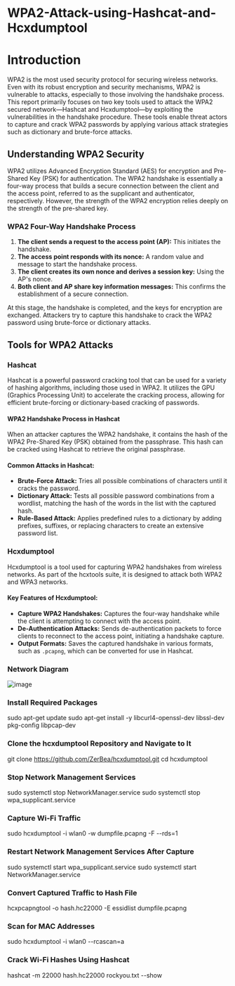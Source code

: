 # WPA2-Attack-using-Hashcat-and-Hcxdumptool
# Introduction
WPA2 is the most used security protocol for securing wireless networks. Even with its robust encryption and security mechanisms, WPA2 is vulnerable to attacks, especially to those involving the handshake process. This report primarily focuses on two key tools used to attack the WPA2 secured network—Hashcat and Hcxdumptool—by exploiting the vulnerabilities in the handshake procedure. These tools enable threat actors to capture and crack WPA2 passwords by applying various attack strategies such as dictionary and brute-force attacks.

## Understanding WPA2 Security
WPA2 utilizes Advanced Encryption Standard (AES) for encryption and Pre-Shared Key (PSK) for authentication. The WPA2 handshake is essentially a four-way process that builds a secure connection between the client and the access point, referred to as the supplicant and authenticator, respectively. However, the strength of the WPA2 encryption relies deeply on the strength of the pre-shared key.

### WPA2 Four-Way Handshake Process
1. **The client sends a request to the access point (AP):** This initiates the handshake.
2. **The access point responds with its nonce:** A random value and message to start the handshake process.
3. **The client creates its own nonce and derives a session key:** Using the AP's nonce.
4. **Both client and AP share key information messages:** This confirms the establishment of a secure connection.

At this stage, the handshake is completed, and the keys for encryption are exchanged. Attackers try to capture this handshake to crack the WPA2 password using brute-force or dictionary attacks.

## Tools for WPA2 Attacks

### Hashcat
Hashcat is a powerful password cracking tool that can be used for a variety of hashing algorithms, including those used in WPA2. It utilizes the GPU (Graphics Processing Unit) to accelerate the cracking process, allowing for efficient brute-forcing or dictionary-based cracking of passwords.

#### WPA2 Handshake Process in Hashcat
When an attacker captures the WPA2 handshake, it contains the hash of the WPA2 Pre-Shared Key (PSK) obtained from the passphrase. This hash can be cracked using Hashcat to retrieve the original passphrase.

#### Common Attacks in Hashcat:
- **Brute-Force Attack:** Tries all possible combinations of characters until it cracks the password.
- **Dictionary Attack:** Tests all possible password combinations from a wordlist, matching the hash of the words in the list with the captured hash.
- **Rule-Based Attack:** Applies predefined rules to a dictionary by adding prefixes, suffixes, or replacing characters to create an extensive password list.

### Hcxdumptool
Hcxdumptool is a tool used for capturing WPA2 handshakes from wireless networks. As part of the hcxtools suite, it is designed to attack both WPA2 and WPA3 networks.

#### Key Features of Hcxdumptool:
- **Capture WPA2 Handshakes:** Captures the four-way handshake while the client is attempting to connect with the access point.
- **De-Authentication Attacks:** Sends de-authentication packets to force clients to reconnect to the access point, initiating a handshake capture.
- **Output Formats:** Saves the captured handshake in various formats, such as `.pcapng`, which can be converted for use in Hashcat.
### Network Diagram
  ![image](https://github.com/user-attachments/assets/a699ef07-bd25-4ec1-a0e7-a55f4174e5aa)

### Install Required Packages
sudo apt-get update
sudo apt-get install -y libcurl4-openssl-dev libssl-dev pkg-config libpcap-dev

### Clone the hcxdumptool Repository and Navigate to It
git clone https://github.com/ZerBea/hcxdumptool.git
cd hcxdumptool

### Stop Network Management Services
sudo systemctl stop NetworkManager.service
sudo systemctl stop wpa_supplicant.service

### Capture Wi-Fi Traffic
sudo hcxdumptool -i wlan0 -w dumpfile.pcapng -F --rds=1

### Restart Network Management Services After Capture
sudo systemctl start wpa_supplicant.service
sudo systemctl start NetworkManager.service

### Convert Captured Traffic to Hash File
hcxpcapngtool -o hash.hc22000 -E essidlist dumpfile.pcapng

### Scan for MAC Addresses
sudo hcxdumptool -i wlan0 --rcascan=a

### Crack Wi-Fi Hashes Using Hashcat
hashcat -m 22000 hash.hc22000 rockyou.txt --show
